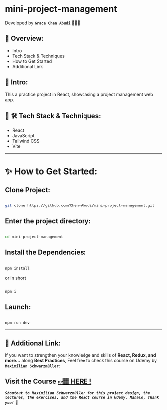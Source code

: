 # mini-project-management

Developed by **`Grace Chen Abudi`** 👩🏽‍💻

## 📣 Overview:

- Intro
- Tech Stack & Techniques
- How to Get Started
- Additional Link

## 🔎 Intro:

This a practice project in React, showcasing a project management web app.

## 🧰 🛠️ Tech Stack & Techniques:

- React
- JavaScript
- Tailwind CSS
- Vite

---

# ✨ How to Get Started:

## Clone Project:

```bash

git clone https://github.com/Chen-Abudi/mini-project-management.git

```

## Enter the project directory:

```bash

cd mini-project-management

```

## Install the Dependencies:

```bash

npm install

```

or in short

```bash

npm i

```

## Launch:

```bash

npm run dev

```

---

## 🔗 Additional Link:

If you want to strengthen your knowledge and skills of **React, Redux, and more...** along **Best Practices**, Feel free to check this course on Udemy by **`Maximilian Schwarzmüller`**:

## Visit the Course [&#128073;&#127997; **HERE !**](https://www.udemy.com/course/react-the-complete-guide-incl-redux/)

**_`Shoutout to Maximilian Schwarzmüller for this project design, the lectures, the exercises, and the React course in Udemy. Mahalo, Thank you!`_** 🌺
